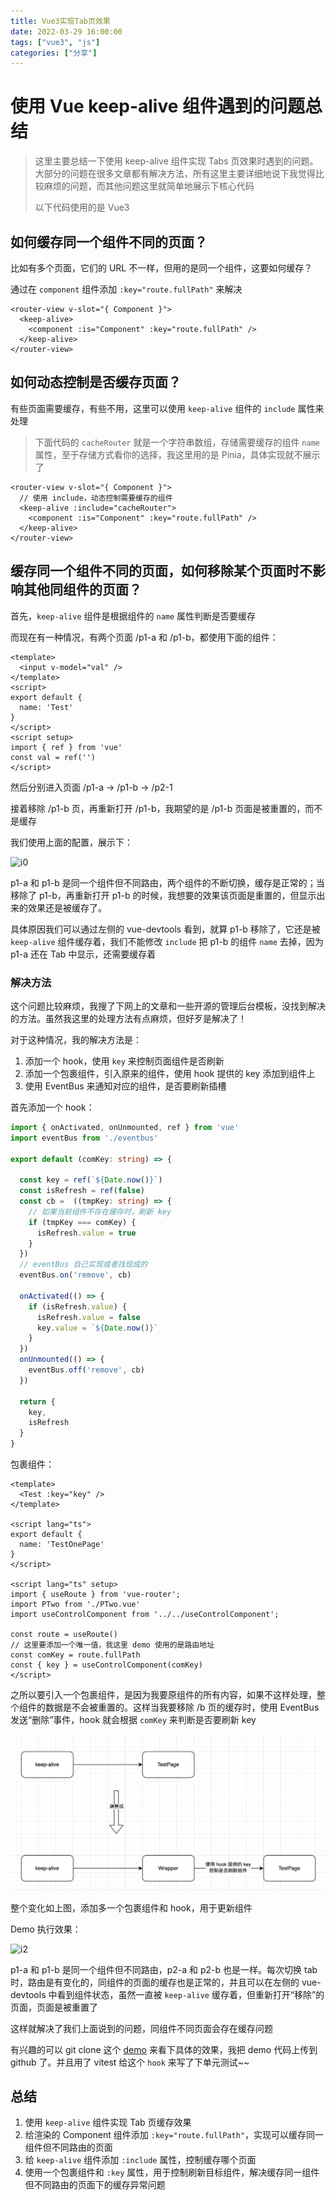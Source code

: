 ```yaml
---
title: Vue3实现Tab页效果
date: 2022-03-29 16:00:00
tags: ["vue3", "js"]
categories: ["分享"]
---
```


# 使用 Vue keep-alive 组件遇到的问题总结

> 这里主要总结一下使用 keep-alive 组件实现 Tabs 页效果时遇到的问题。大部分的问题在很多文章都有解决方法，所有这里主要详细地说下我觉得比较麻烦的问题，而其他问题这里就简单地展示下核心代码
>
> 以下代码使用的是 Vue3


## 如何缓存同一个组件不同的页面？

比如有多个页面，它们的 URL 不一样，但用的是同一个组件，这要如何缓存？

通过在 `component` 组件添加 `:key="route.fullPath"` 来解决

```vue
<router-view v-slot="{ Component }">
  <keep-alive>
    <component :is="Component" :key="route.fullPath" />
  </keep-alive>
</router-view>
```



## 如何动态控制是否缓存页面？

有些页面需要缓存，有些不用，这里可以使用 `keep-alive` 组件的 `include` 属性来处理

> 下面代码的 `cacheRouter` 就是一个字符串数组，存储需要缓存的组件 `name`  属性，至于存储方式看你的选择，我这里用的是 Pinia，具体实现就不展示了

```vue
<router-view v-slot="{ Component }">
  // 使用 include，动态控制需要缓存的组件
  <keep-alive :include="cacheRouter">
    <component :is="Component" :key="route.fullPath" />
  </keep-alive>
</router-view>
```



## 缓存同一个组件不同的页面，如何移除某个页面时不影响其他同组件的页面？

首先，`keep-alive` 组件是根据组件的 `name` 属性判断是否要缓存

而现在有一种情况，有两个页面 /p1-a 和 /p1-b，都使用下面的组件：

```vue
<template>
  <input v-model="val" />
</template>
<script>
export default {
  name: 'Test'
}
</script>
<script setup>
import { ref } from 'vue'
const val = ref('')
</script>
```

然后分别进入页面 /p1-a -> /p1-b -> /p2-1

接着移除 /p1-b 页，再重新打开 /p1-b，我期望的是 /p1-b 页面是被重置的，而不是缓存 

我们使用上面的配置，展示下：

![i0](../.vuepress/public/article/vue-keep-alive/i0.gif)

p1-a 和 p1-b 是同一个组件但不同路由，两个组件的不断切换，缓存是正常的；当移除了 p1-b，再重新打开 p1-b 的时候，我想要的效果该页面是重置的，但显示出来的效果还是被缓存了。

具体原因我们可以通过左侧的 vue-devtools 看到，就算 p1-b 移除了，它还是被 `keep-alive` 组件缓存着，我们不能修改 `include` 把 p1-b 的组件 `name` 去掉，因为 p1-a 还在 Tab 中显示，还需要缓存着



### 解决方法

这个问题比较麻烦，我搜了下网上的文章和一些开源的管理后台模板，没找到解决的方法。虽然我这里的处理方法有点麻烦，但好歹是解决了！

对于这种情况，我的解决方法是：

1. 添加一个 hook，使用 `key` 来控制页面组件是否刷新
2. 添加一个包裹组件，引入原来的组件，使用 hook 提供的 key 添加到组件上
3. 使用 EventBus 来通知对应的组件，是否要刷新插槽

首先添加一个 hook：

```typescript
import { onActivated, onUnmounted, ref } from 'vue'
import eventBus from './eventbus'

export default (comKey: string) => {

  const key = ref(`${Date.now()}`)
  const isRefresh = ref(false)
  const cb =  ((tmpKey: string) => {
    // 如果当前组件不存在缓存时，刷新 key
    if (tmpKey === comKey) {
      isRefresh.value = true
    }
  })
  // eventBus 自己实现或者找现成的
  eventBus.on('remove', cb)

  onActivated(() => {
    if (isRefresh.value) {
      isRefresh.value = false
      key.value = `${Date.now()}`
    }
  })
  onUnmounted(() => {
    eventBus.off('remove', cb)
  })

  return {
    key,
    isRefresh
  }
}

```

包裹组件：

```vue
<template>
  <Test :key="key" />
</template>

<script lang="ts">
export default {
  name: 'TestOnePage'
}
</script>

<script lang="ts" setup>
import { useRoute } from 'vue-router';
import PTwo from './PTwo.vue'
import useControlComponent from '../../useControlComponent';

const route = useRoute()
// 这里要添加一个唯一值，我这里 demo 使用的是路由地址
const comKey = route.fullPath
const { key } = useControlComponent(comKey)
</script>
```

之所以要引入一个包裹组件，是因为我要原组件的所有内容，如果不这样处理，整个组件的数据是不会被重置的。这样当我要移除 /b 页的缓存时，使用 EventBus 发送“删除”事件，hook 就会根据 `comKey` 来判断是否要刷新 key

![i1](../.vuepress/public/article/vue-keep-alive/i1.jpg)

整个变化如上图，添加多一个包裹组件和 hook，用于更新组件

Demo 执行效果：

![i2](../.vuepress/public/article/vue-keep-alive/i2.gif)

p1-a 和 p1-b 是同一个组件但不同路由，p2-a 和 p2-b 也是一样。每次切换 tab 时，路由是有变化的，同组件的页面的缓存也是正常的，并且可以在左侧的 vue-devtools 中看到组件状态，虽然一直被 `keep-alive` 缓存着，但重新打开“移除”的页面，页面是被重置了

这样就解决了我们上面说到的问题，同组件不同页面会存在缓存问题

有兴趣的可以 git clone 这个 [demo](https://github.com/rni-l/vue-keep-alive-demo) 来看下具体的效果，我把 demo 代码上传到 github 了。并且用了 vitest 给这个 `hook`  来写了下单元测试~~

## 总结

1. 使用 `keep-alive` 组件实现 Tab 页缓存效果
2. 给渲染的 Component 组件添加 `:key="route.fullPath"`，实现可以缓存同一组件但不同路由的页面
3. 给 `keep-alive` 组件添加 `:include` 属性，控制缓存哪个页面
4. 使用一个包裹组件和 `:key` 属性，用于控制刷新目标组件，解决缓存同一组件但不同路由的页面下的缓存异常问题


